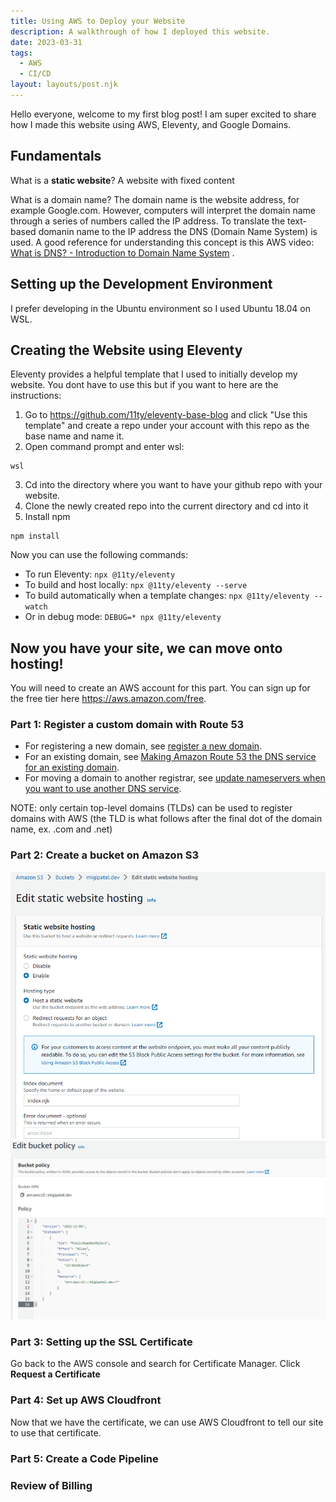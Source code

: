 ```yaml
---
title: Using AWS to Deploy your Website
description: A walkthrough of how I deployed this website.
date: 2023-03-31
tags:
  - AWS
  - CI/CD
layout: layouts/post.njk
---
```

Hello everyone, welcome to my first blog post! I am super excited to share how I made this website using AWS, Eleventy, and Google Domains.

## Fundamentals
What is a <strong>static website</strong>?
A website with fixed content

What is a domain name?
The domain name is the website address, for example Google.com. However, computers will interpret the domain name through a series of numbers called the IP address. To translate the text-based domanin name to the IP address the DNS (Domain Name System) is used. A good reference for understanding this concept is this AWS video: [What is DNS? - Introduction to Domain Name System](https://www.youtube.com/watch?time_continue=5&v=e2xLV7pCOLI&source_ve_path=MjM4NTE&feature=emb_title) . 

## Setting up the Development Environment
I prefer developing in the Ubuntu environment so I used Ubuntu 18.04 on WSL.

## Creating the Website using Eleventy 
Eleventy provides a helpful template that I used to initially develop my website. You dont have to use this but if you want to here are the instructions:
1. Go to https://github.com/11ty/eleventy-base-blog and click "Use this template" and create a repo under your account with this repo as the base name and name it.
2. Open command prompt and enter wsl:
```diff-js
wsl
```
3. Cd into the directory where you want to have your github repo with your website.
4. Clone the newly created repo into the current directory and cd into it 
5. Install npm
```diff-js
npm install
```
Now you can use the following commands:
* To run Eleventy: `npx @11ty/eleventy`
* To build and host locally: `npx @11ty/eleventy --serve`
* To build automatically when a template changes: `npx @11ty/eleventy --watch`
* Or in debug mode: `DEBUG=* npx @11ty/eleventy`

## Now you have your site, we can move onto hosting!
You will need to create an AWS account for this part. You can sign up for the free tier here https://aws.amazon.com/free.

### Part 1: Register a custom domain with Route 53
* For registering a new domain, see [register a new domain](https://docs.aws.amazon.com/Route53/latest/DeveloperGuide/domain-register.html#domain-register-procedure).
* For an existing domain, see [Making Amazon Route 53 the DNS service for an existing domain](https://docs.aws.amazon.com/Route53/latest/DeveloperGuide/MigratingDNS.html).
* For moving a domain to another registrar, see [update nameservers when you want to use another DNS service](https://docs.aws.amazon.com/Route53/latest/DeveloperGuide/domain-register.html#domain-register-other-dns-service-procedure).

NOTE: only certain top-level domains (TLDs) can be used to register domains with AWS (the TLD is what follows after the final dot of the domain name, ex. .com and .net)

### Part 2: Create a bucket on Amazon S3
<img src = "/img/createWebsitePost/editStaticHostingWebsite.png" /> <br>
<img src = "/img/createWebsitePost/editBucketPolicy.png" /> <br>

### Part 3: Setting up the SSL Certificate
Go back to the AWS console and search for Certificate Manager. Click <strong> Request a Certificate </strong>

### Part 4: Set up AWS Cloudfront 
Now that we have the certificate, we can use AWS Cloudfront to tell our site to use that certificate.

### Part 5: Create a Code Pipeline

### Review of Billing







